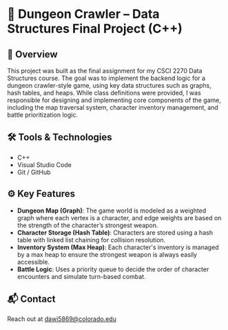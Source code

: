 # 🧱 Dungeon Crawler – Data Structures Final Project (C++)

## 🧠 Overview
This project was built as the final assignment for my CSCI 2270 Data Structures course. The goal was to implement the backend logic for a dungeon crawler-style game, using key data structures such as graphs, hash tables, and heaps. While class definitions were provided, I was responsible for designing and implementing core components of the game, including the map traversal system, character inventory management, and battle prioritization logic.

## 🛠 Tools & Technologies
- C++
- Visual Studio Code
- Git / GitHub

## ⚙️ Key Features
- **Dungeon Map (Graph)**: The game world is modeled as a weighted graph where each vertex is a character, and edge weights are based on the strength of the character’s strongest weapon.
- **Character Storage (Hash Table)**: Characters are stored using a hash table with linked list chaining for collision resolution.
- **Inventory System (Max Heap)**: Each character's inventory is managed by a max heap to ensure the strongest weapon is always easily accessible.
- **Battle Logic**: Uses a priority queue to decide the order of character encounters and simulate turn-based combat.

## 📬 Contact
Reach out at dawi5869@colorado.edu
